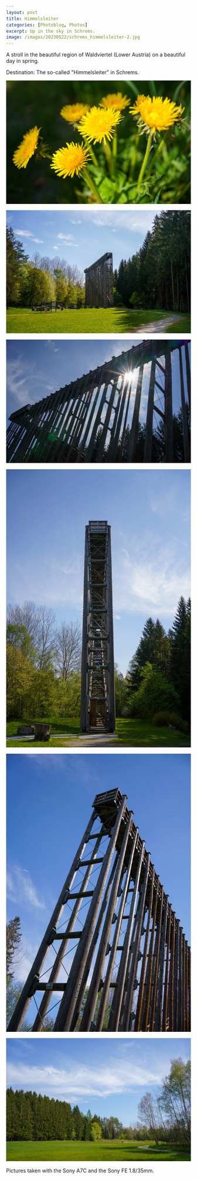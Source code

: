 ```yaml
---
layout: post
title: Himmelsleiter
categories: [Photoblog, Photos]
excerpt: Up in the sky in Schrems.
image: /images/20230522/schrems_himmelsleiter-2.jpg
---
```


A stroll in the beautiful region of Waldviertel (Lower Austria) on a beautiful day in spring. 

Destination: The so-called "Himmelsleiter" in Schrems.


![Himmelsleiter in Schrems, Waldviertel](../images/20230522/schrems_himmelsleiter-1.jpg)

![Himmelsleiter in Schrems, Waldviertel](../images/20230522/schrems_himmelsleiter-2.jpg)

![Himmelsleiter in Schrems, Waldviertel](../images/20230522/schrems_himmelsleiter-3.jpg)

![Himmelsleiter in Schrems, Waldviertel](../images/20230522/schrems_himmelsleiter-4.jpg)

![Himmelsleiter in Schrems, Waldviertel](../images/20230522/schrems_himmelsleiter-5.jpg)

![Himmelsleiter in Schrems, Waldviertel](../images/20230522/schrems_himmelsleiter-6.jpg)


Pictures taken with the Sony A7C and the Sony FE 1.8/35mm.
